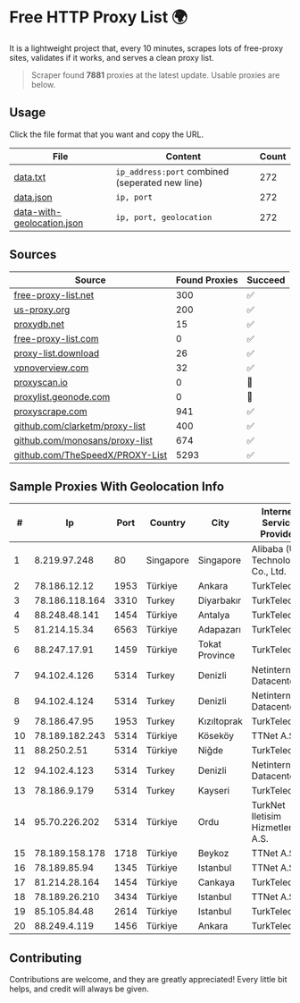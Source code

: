 
# Free HTTP Proxy List 🌍

It is a lightweight project that, every 10 minutes, scrapes lots of free-proxy sites, validates if it works, and serves a clean proxy list.


> Scraper found **7881** proxies at the latest update. Usable proxies are below.

## Usage

Click the file format that you want and copy the URL.


|File|Content|Count|
|----|-------|-----|
|[data.txt](https://raw.githubusercontent.com/themiralay/Proxy-List-World/master/data.txt)|`ip_address:port` combined (seperated new line)|272|
|[data.json](https://raw.githubusercontent.com/themiralay/Proxy-List-World/master/data.json)|`ip, port`|272|
|[data-with-geolocation.json](https://raw.githubusercontent.com/themiralay/Proxy-List-World/master/data-with-geolocation.json)|`ip, port, geolocation`|272|

## Sources

|Source|Found Proxies|Succeed|
|------|-------------|-------|
|[free-proxy-list.net](https://free-proxy-list.net)|300|✅|
|[us-proxy.org](https://www.us-proxy.org)|200|✅|
|[proxydb.net](http://proxydb.net)|15|✅|
|[free-proxy-list.com](https://free-proxy-list.com/?page=&port=&type%5B%5D=http&type%5B%5D=https&up_time=0&search=Search)|0|✅|
|[proxy-list.download](https://www.proxy-list.download/HTTP)|26|✅|
|[vpnoverview.com](https://vpnoverview.com/privacy/anonymous-browsing/free-proxy-servers)|32|✅|
|[proxyscan.io](https://www.proxyscan.io)|0|🚫|
|[proxylist.geonode.com](https://proxylist.geonode.com/api/proxy-list?limit=300&page=1&sort_by=lastChecked&sort_type=desc&protocols=http,https)|0|🚫|
|[proxyscrape.com](https://api.proxyscrape.com/v2/?request=displayproxies&protocol=http&timeout=10000&country=all&ssl=all&anonymity=all)|941|✅|
|[github.com/clarketm/proxy-list](https://raw.githubusercontent.com/clarketm/proxy-list/master/proxy-list-raw.txt)|400|✅|
|[github.com/monosans/proxy-list](https://raw.githubusercontent.com/monosans/proxy-list/main/proxies/http.txt)|674|✅|
|[github.com/TheSpeedX/PROXY-List](https://raw.githubusercontent.com/TheSpeedX/PROXY-List/master/http.txt)|5293|✅|


## Sample Proxies With Geolocation Info

|#|Ip|Port|Country|City|Internet Service Provider|
|-|--|----|-------|----|-------------------------|
|1|8.219.97.248|80|Singapore|Singapore|Alibaba (US) Technology Co., Ltd.|
|2|78.186.12.12|1953|Türkiye|Ankara|TurkTelecom|
|3|78.186.118.164|3310|Turkey|Diyarbakır|TurkTelecom|
|4|88.248.48.141|1454|Türkiye|Antalya|TurkTelecom|
|5|81.214.15.34|6563|Türkiye|Adapazarı|TurkTelecom|
|6|88.247.17.91|1459|Türkiye|Tokat Province|TurkTelecom|
|7|94.102.4.126|5314|Turkey|Denizli|Netinternet Datacenter|
|8|94.102.4.124|5314|Turkey|Denizli|Netinternet Datacenter|
|9|78.186.47.95|1953|Turkey|Kızıltoprak|TurkTelecom|
|10|78.189.182.243|5314|Türkiye|Köseköy|TTNet A.S.|
|11|88.250.2.51|5314|Türkiye|Niğde|TurkTelecom|
|12|94.102.4.123|5314|Turkey|Denizli|Netinternet Datacenter|
|13|78.186.9.179|5314|Turkey|Kayseri|TurkTelecom|
|14|95.70.226.202|5314|Türkiye|Ordu|TurkNet Iletisim Hizmetleri A.S.|
|15|78.189.158.178|1718|Türkiye|Beykoz|TTNet A.S.|
|16|78.189.85.94|1345|Türkiye|Istanbul|TTNet A.S.|
|17|81.214.28.164|1454|Türkiye|Cankaya|TurkTelecom|
|18|78.189.26.210|3434|Türkiye|Istanbul|TTNet A.S.|
|19|85.105.84.48|2614|Türkiye|Istanbul|TurkTelecom|
|20|88.249.4.119|1456|Türkiye|Ankara|TurkTelecom|



## Contributing

Contributions are welcome, and they are greatly appreciated! Every
little bit helps, and credit will always be given.

